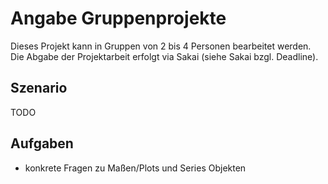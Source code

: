 # Angabe Gruppenprojekte

Dieses Projekt kann in Gruppen von 2 bis 4 Personen bearbeitet werden. Die Abgabe der Projektarbeit erfolgt via Sakai (siehe Sakai bzgl. Deadline).

## Szenario

TODO

## Aufgaben

* konkrete Fragen zu Maßen/Plots und Series Objekten
